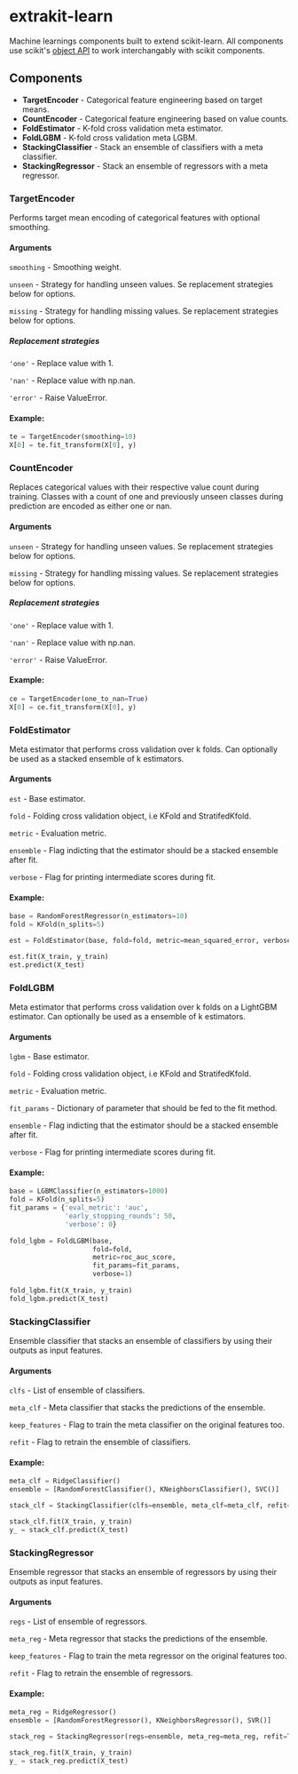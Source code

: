 # extrakit-learn

Machine learnings components built to extend scikit-learn. All components use scikit's [object API](https://scikit-learn.org/stable/developers/contributing.html#apis-of-scikit-learn-objects) to work interchangably with scikit components.

## Components
- **TargetEncoder** - Categorical feature engineering based on target means.
- **CountEncoder** - Categorical feature engineering based on value counts.
- **FoldEstimator** - K-fold cross validation meta estimator.
- **FoldLGBM** - K-fold cross validation meta LGBM.
- **StackingClassifier** - Stack an ensemble of classifiers with a meta classifier.
- **StackingRegressor** - Stack an ensemble of regressors with a meta regressor.

### TargetEncoder
Performs target mean encoding of categorical features with optional smoothing.

#### Arguments
`smoothing` - Smoothing weight.

`unseen` - Strategy for handling unseen values. Se replacement strategies below for options.

`missing` - Strategy for handling missing values. Se replacement strategies below for options.

##### Replacement strategies

`'one'` - Replace value with 1.

`'nan'` - Replace value with np.nan.

`'error'` - Raise ValueError.

#### Example:

```python
te = TargetEncoder(smoothing=10)
X[0] = te.fit_transform(X[0], y)
```

### CountEncoder
Replaces categorical values with their respective value count during training. Classes with a count of one and previously unseen classes during prediction are encoded as either one or nan.

#### Arguments
`unseen` - Strategy for handling unseen values. Se replacement strategies below for options.

`missing` - Strategy for handling missing values. Se replacement strategies below for options.

##### Replacement strategies

`'one'` - Replace value with 1.

`'nan'` - Replace value with np.nan.

`'error'` - Raise ValueError.

#### Example:
```python
ce = TargetEncoder(one_to_nan=True)
X[0] = ce.fit_transform(X[0], y)
```

### FoldEstimator
Meta estimator that performs cross validation over k folds. Can optionally be used as a stacked ensemble of k estimators.

#### Arguments
`est` - Base estimator.

`fold` - Folding cross validation object, i.e KFold and StratifedKfold.

`metric` - Evaluation metric.

`ensemble` - Flag indicting that the estimator should be a stacked ensemble after fit.

`verbose` - Flag for printing intermediate scores during fit.

#### Example:
```python
base = RandomForestRegressor(n_estimators=10)
fold = KFold(n_splits=5)

est = FoldEstimator(base, fold=fold, metric=mean_squared_error, verbose=1)

est.fit(X_train, y_train)
est.predict(X_test)
```

### FoldLGBM
Meta estimator that performs cross validation over k folds on a LightGBM estimator. Can optionally be used as a ensemble of k estimators.

#### Arguments
`lgbm` - Base estimator.

`fold` - Folding cross validation object, i.e KFold and StratifedKfold.

`metric` - Evaluation metric.

`fit_params` - Dictionary of parameter that should be fed to the fit method.

`ensemble` - Flag indicting that the estimator should be a stacked ensemble after fit.

`verbose` - Flag for printing intermediate scores during fit.

#### Example:
```python
base = LGBMClassifier(n_estimators=1000)
fold = KFold(n_splits=5)
fit_params = {'eval_metric': 'auc',
              'early_stopping_rounds': 50,
              'verbose': 0}
              
fold_lgbm = FoldLGBM(base, 
                     fold=fold, 
                     metric=roc_auc_score,
                     fit_params=fit_params,
                     verbose=1)
               
fold_lgbm.fit(X_train, y_train)
fold_lgbm.predict(X_test)
```

### StackingClassifier
Ensemble classifier that stacks an ensemble of classifiers by using their outputs as input features.

#### Arguments
`clfs` - List of ensemble of classifiers.

`meta_clf` - Meta classifier that stacks the predictions of the ensemble.

`keep_features` - Flag to train the meta classifier on the original features too.

`refit` - Flag to retrain the ensemble of classifiers.

#### Example:
```python
meta_clf = RidgeClassifier()
ensemble = [RandomForestClassifier(), KNeighborsClassifier(), SVC()]

stack_clf = StackingClassifier(clfs=ensemble, meta_clf=meta_clf, refit=True)

stack_clf.fit(X_train, y_train)
y_ = stack_clf.predict(X_test)
```

### StackingRegressor
Ensemble regressor that stacks an ensemble of regressors by using their outputs as input features.

#### Arguments
`regs` - List of ensemble of regressors.

`meta_reg` - Meta regressor that stacks the predictions of the ensemble.

`keep_features` - Flag to train the meta regressor on the original features too.

`refit` - Flag to retrain the ensemble of regressors.

#### Example:
```python
meta_reg = RidgeRegressor()
ensemble = [RandomForestRegressor(), KNeighborsRegressor(), SVR()]

stack_reg = StackingRegressor(regs=ensemble, meta_reg=meta_reg, refit=True)

stack_reg.fit(X_train, y_train)
y_ = stack_reg.predict(X_test)
```
